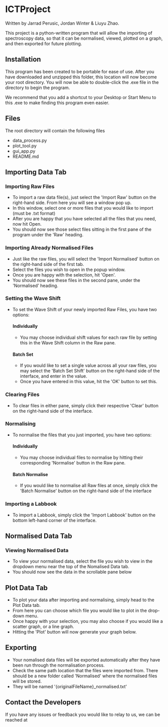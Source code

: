 # ICTProject

Written by Jarrad Perusic, Jordan Winter & Liuyu Zhao.

This project is a python-written program that will allow the importing of spectroscopy data, so that it can be normalised, 
viewed, plotted on a graph, and then exported for future plotting.

## Installation
This program has been created to be portable for ease of use. After you have downloaded and unzipped this folder, this location 
will now become your root directory. You will now be able to double-click the .exe file in the directory to begin the program.

We recommend that you add a shortcut to your Desktop or Start Menu to this .exe to make finding this program even easier.

## Files
The root directory will contain the following files
- data_process.py
- plot_tool.py
- gui_app.py
- README.md

## Importing Data Tab

### Importing Raw Files
- To import a raw data file(s), just select the 'Import Raw' button on the right-hand side. From here you will see a window pop up. 
- In this window, select one or more files that you would like to import (must be .txt format)
- After you are happy that you have selected all the files that you need, now hit Open.
- You should now see those select files sitting in the first pane of the program under the 'Raw' heading.

### Importing Already Normalised Files
- Just like the raw files, you will select the 'Import Normalised' button on the right-hand side of the first tab.
- Select the files you wish to open in the popup window.
- Once you are happy with the selection, hit 'Open'.
- You should now see these files in the second pane, under the 'Normalised' heading.

### Setting the Wave Shift
- To set the Wave Shift of your newly imported Raw Files, you have two options:
  #### Individually
  - You may choose individual shift values for each raw file by setting this in the Wave Shift column in the Raw pane.
  #### Batch Set
  - If you would like to set a single value across all your raw files, you may select the 'Batch Set Shift' button on the right-hand
  side of the interface, and enter in the value.
  - Once you have entered in this value, hit the 'OK' button to set this.
  
### Clearing Files
- To clear files in either pane, simply click their respective 'Clear' button on the right-hand side of the interface.

### Normalising
- To normalise the files that you just imported, you have two options:
  #### Individually
  - You may choose individual files to normalise by hitting their corresponding 'Normalise' button in the Raw pane.
  #### Batch Normalise
  - If you would like to normalise all Raw files at once, simply click the 'Batch Normalise' button on the right-hand side of 
  the interface

### Importing a Labbook
- To import a Labbook, simply click the 'Import Labbook' button on the bottom left-hand corner of the interface.

## Normalised Data Tab

### Viewing Normalised Data
- To view your normalised data, select the file you wish to view in the dropdown menu near the top of the Nomalised Data tab.
- You should now see the data in the scrollable pane below

## Plot Data Tab
- To plot your data after importing and normalising, simply head to the Plot Data tab.
- From here you can choose which file you would like to plot in the drop-down menu.
- Once happy with your selection, you may also choose if you would like a scatter graph, or a line graph.
- Hitting the 'Plot' button will now generate your graph below.

## Exporting
- Your nomalised data files will be exported automatically after they have been run through the normalisation process. 
- Check the same path location that the files were imported from. There should be a new folder called 'Normalised' where the normalised
files will be stored. 
- They will be named '{originalFileName}_normalised.txt'

## Contact the Developers
If you have any issues or feedback you would like to relay to us, we can be reached at 
